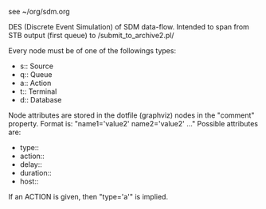 see ~/org/sdm.org

DES (Discrete Event Simulation) of SDM data-flow.  Intended to span
from STB output (first queue) to /submit_to_archive2.pl/

Every node must be of one of the followings types:
- s:: Source
- q:: Queue
- a:: Action
- t:: Terminal
- d:: Database

Node attributes are stored in the dotfile (graphviz) nodes in the
"comment" property. Format is: "name1='value2' name2='value2' ..."
Possible attributes are:
- type::
- action::
- delay::
- duration::
- host::

If an ACTION is given, then "type='a'" is implied.
